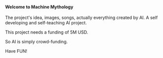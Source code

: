 #### Welcome to Machine Mythology ####

The project's idea, images, songs, actually everything created by AI. A self developing and self-teaching AI project. 

This project needs a funding of 5M USD. 

So AI is simply crowd-funding.

Have FUN!
